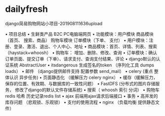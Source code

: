 # dailyfresh


django简易购物网站小项目-201908111636upload

•	项目总结
	•	生鲜类产品  B2C  PC电脑端网页
	•	功能模块：用户模块  商品模块（首页、 搜索、商品） 购物车模块  订单模块（下单、 支付）
	•	用户模块：注册、登录、激活、退出、个人中心、地址
	•	商品模块：首页、详情、列表、搜索（haystack+whoosh）
	•	购物车： 增加、删除、修改、查询
	•	订单模块：确认订单页面、提交订单（下单）、请求支付、查询支付结果、评论
	•	django默认的认证系统 AbstractUser
	•	itsdangerous  生成签名的token （序列化工具 dumps  loads）
	•	邮件 （django提供邮件支持 配置参数  send_mail）
	•	 celery (重点  整体认识 异步任务)
	•	 页面静态化 （缓解压力  celery  nginx）
	•	 缓存（缓解压力， 保存的位置、有效期、与数据库的一致性问题）
	•	 FastDFS (分布式的图片存储服务， 修改了django的默认文件存储系统)
	•	 搜索（ whoosh  索引  分词）
	•	 购物车redis 哈希 历史记录redis list
	•	 ajax 前端用ajax请求后端接口
	•	 事务
	•	 高并发的库存问题 （悲观锁、乐观锁）
	•	 支付的使用流程
	•	 nginx （负载均衡  提供静态文件）

